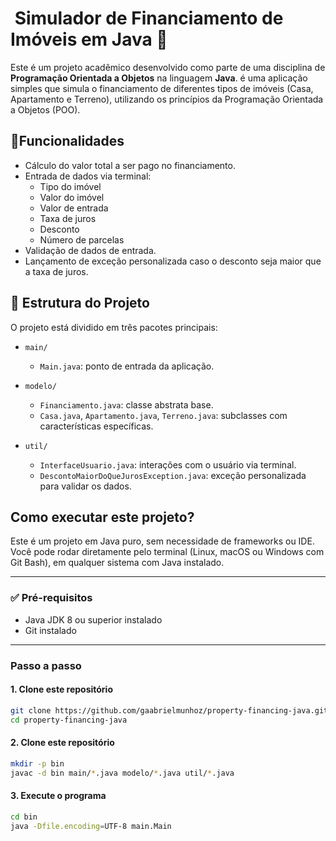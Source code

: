 #  Simulador de Financiamento de Imóveis em Java 🏡

Este é um projeto acadêmico desenvolvido como parte de uma disciplina de **Programação Orientada a Objetos** na linguagem **Java**.
é uma aplicação simples que simula o financiamento de diferentes tipos de imóveis (Casa, Apartamento e Terreno),
utilizando os princípios da Programação Orientada a Objetos (POO).

## 🧠Funcionalidades

- Cálculo do valor total a ser pago no financiamento.
- Entrada de dados via terminal:
  - Tipo do imóvel
  - Valor do imóvel
  - Valor de entrada
  - Taxa de juros
  - Desconto
  - Número de parcelas
- Validação de dados de entrada.
- Lançamento de exceção personalizada caso o desconto seja maior que a taxa de juros.

## 🧱 Estrutura do Projeto
O projeto está dividido em três pacotes principais:

- `main/`
  - `Main.java`: ponto de entrada da aplicação.
  
- `modelo/`
  - `Financiamento.java`: classe abstrata base.
  - `Casa.java`, `Apartamento.java`, `Terreno.java`: subclasses com características específicas.

- `util/`
  - `InterfaceUsuario.java`: interações com o usuário via terminal.
  - `DescontoMaiorDoQueJurosException.java`: exceção personalizada para validar os dados.
 

## Como executar este projeto?

Este é um projeto em Java puro, sem necessidade de frameworks ou IDE.  
Você pode rodar diretamente pelo terminal (Linux, macOS ou Windows com Git Bash), em qualquer sistema com Java instalado.

---

### ✅ Pré-requisitos

- Java JDK 8 ou superior instalado
- Git instalado

---

### Passo a passo

#### 1. Clone este repositório

```bash
git clone https://github.com/gaabrielmunhoz/property-financing-java.git
cd property-financing-java
```
#### 2. Clone este repositório

```bash
mkdir -p bin
javac -d bin main/*.java modelo/*.java util/*.java
```
#### 3. Execute o programa

```bash
cd bin
java -Dfile.encoding=UTF-8 main.Main
```
